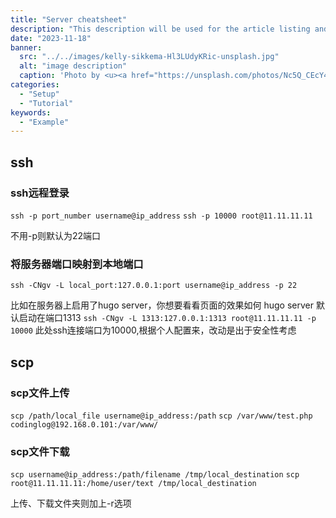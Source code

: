 ```yaml
---
title: "Server cheatsheet"
description: "This description will be used for the article listing and search results on Google."
date: "2023-11-18"
banner:
  src: "../../images/kelly-sikkema-Hl3LUdyKRic-unsplash.jpg"
  alt: "image description"
  caption: 'Photo by <u><a href="https://unsplash.com/photos/Nc5Q_CEcY44">Florian Olivo</a></u>'
categories:
  - "Setup"
  - "Tutorial"
keywords:
  - "Example"
---
```

## ssh

### ssh远程登录

`ssh -p port_number username@ip_address`
`ssh -p 10000 root@11.11.11.11`

不用-p则默认为22端口


### 将服务器端口映射到本地端口
`ssh -CNgv -L local_port:127.0.0.1:port username@ip_address -p 22`

比如在服务器上启用了hugo server，你想要看看页面的效果如何
hugo server 默认启动在端口1313
`ssh -CNgv -L 1313:127.0.0.1:1313 root@11.11.11.11 -p 10000`
此处ssh连接端口为10000,根据个人配置来，改动是出于安全性考虑
## scp

### scp文件上传

`scp /path/local_file username@ip_address:/path`
`scp /var/www/test.php  codinglog@192.168.0.101:/var/www/ `

### scp文件下载

`scp username@ip_address:/path/filename /tmp/local_destination`
`scp root@11.11.11.11:/home/user/text /tmp/local_destination`

上传、下载文件夹则加上-r选项




